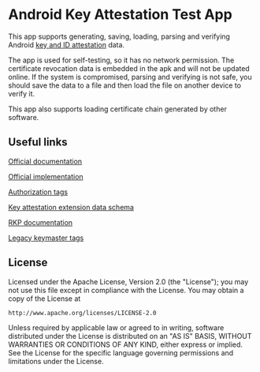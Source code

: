 Android Key Attestation Test App
==============================

This app supports generating, saving, loading, parsing and verifying Android [key and ID attestation](https://source.android.com/docs/security/features/keystore/attestation) data.

The app is used for self-testing, so it has no network permission. The certificate revocation data is embedded in the apk and will not be updated online. If the system is compromised, parsing and verifying is not safe, you should save the data to a file and then load the file on another device to verify it.

This app also supports loading certificate chain generated by other software.

Useful links
---

[Official documentation](https://developer.android.com/privacy-and-security/security-key-attestation)

[Official implementation](https://cs.android.com/android/platform/superproject/main/+/main:frameworks/base/services/core/java/com/android/server/security/AttestationVerificationPeerDeviceVerifier.java)

[Authorization tags](https://cs.android.com/android/platform/superproject/main/+/main:hardware/interfaces/security/keymint/aidl/android/hardware/security/keymint/Tag.aidl)

[Key attestation extension data schema](https://cs.android.com/android/platform/superproject/main/+/main:hardware/interfaces/security/keymint/aidl/android/hardware/security/keymint/KeyCreationResult.aidl)

[RKP documentation](https://cs.android.com/android/platform/superproject/main/+/main:hardware/interfaces/security/rkp/README.md)

[Legacy keymaster tags](https://cs.android.com/android/platform/superproject/+/main:hardware/interfaces/keymaster/3.0/types.hal)

License
-------

Licensed under the Apache License, Version 2.0 (the "License");
you may not use this file except in compliance with the License.
You may obtain a copy of the License at

    http://www.apache.org/licenses/LICENSE-2.0

Unless required by applicable law or agreed to in writing, software
distributed under the License is distributed on an "AS IS" BASIS,
WITHOUT WARRANTIES OR CONDITIONS OF ANY KIND, either express or implied.
See the License for the specific language governing permissions and
limitations under the License.
